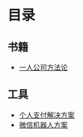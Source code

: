 # 目录

## 书籍
- [一人公司方法论](https://github.com/easychen/one-person-businesses-methodology)


## 工具

- [个人支付解决方案](https://mianbaoduo.com/)
- [微信机器人方案](https://github.com/wechaty/wechaty)